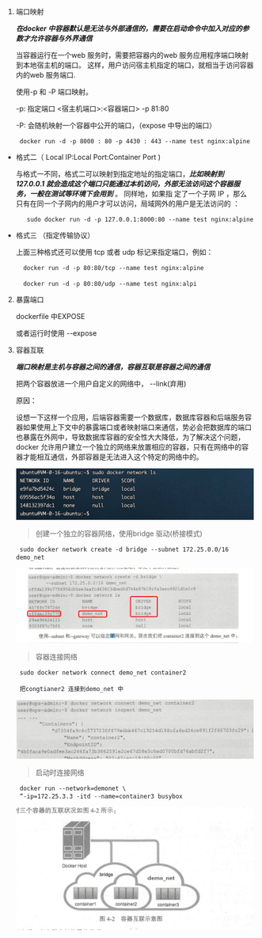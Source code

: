 1. 端口映射

   ***在docker 中容器默认是无法与外部通信的，需要在启动命令中加入对应的参数才允许容器与外界通信***

   当容器运行在一个web 服务时，需要把容器内的web 服务应用程序端口映射到本地宿主机的端口。
   这样，用户访问宿主机指定的端口，就相当于访问容器内的web 服务端口.

   使用-p 和 -P 端口映射。

   -p: 指定端口  <宿主机端口>:<容器端口> -p 81:80

   -P: 会随机映射一个容器中公开的端口，（expose 中导出的端口）

        docker run -d -p 8000 : 80 -p 4430 : 443 --name test nginx:alpine

+ 格式二（ Local IP:Local Port:Container Port )
    
    与格式一不同，格式二可以映射到指定地址的指定端口，***比如映射到 127.0.0.1 就会造成这个端口只能通过本机访问，外部无法访问这个容器服务，一般在测试等环境下会用到*** 。 同样地，如果指
    定了一个子网 IP ，那么只有在同一个子网内的用户才可以访问，局域网外的用户是无法访问的 ：
    
         sudo docker run -d -p 127.0.0.1:8000:80 --name test nginx:alpine

+ 格式三 （指定传输协议）

    上面三种格式还可以使用 tcp 或者 udp 标记来指定端口，例如：

        docker run -d -p 80:80/tcp --name test nginx:alpine

        docker run -d -p 80:80/udp --name test nginx:alpi

2. 暴露端口

   dockerfile 中EXPOSE 

   或者运行时使用 --expose

3. 容器互联

   ***端口映射是主机与容器之间的通信，容器互联是容器之间的通信***

   把两个容器放进一个用户自定义的网络中， --link(弃用)

   原因：

   设想一下这样一个应用，后端容器需要一个数据库，数据库容器和后端服务容器如果使用上下文中的暴露端口或者映射端口来通信，势必会把数据库的端口也暴露在外网中，导致数据库容器的安全性大大降低，为了解决这个问题，docker 允许用户建立一个独立的网络来放置相应的容器，只有在网络中的容器才能相互通信，外部容器是无法进入这个特定的网络中的。

   ![avatar](../assets/network.jpg)

   > 创建一个独立的容器网络，使用bridge 驱动(桥接模式)

        sudo docker network create -d bridge --subnet 172.25.0.0/16 demo_net
    
    ![avatar](../assets/network1.jpg)

   > 容器连接网络

        sudo docker network connect demo_net container2

        把congtianer2 连接到demo_net 中
    
    ![avatar](../assets/network2.jpg)

   > 启动时连接网络

        docker run --network=demonet \
        “-ip=172.25.3.3 -itd --name=container3 busybox

   ![avatar](../assets/network3.jpg)